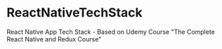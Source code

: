 # ReactNativeTechStack
React Native App Tech Stack - Based on Udemy Course "The Complete React Native and Redux Course"
